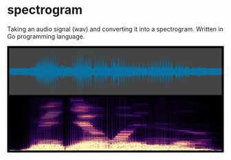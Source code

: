 # spectrogram
Taking an audio signal (wav) and converting it into a spectrogram. Written in Go programming language.

![example](data/mediawen16k.png "example of spectrogram")
